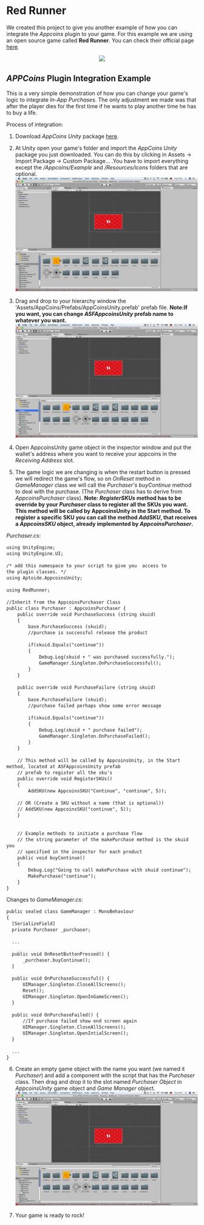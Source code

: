 # Red Runner

We created this project to give you another example of how you can integrate the _Appcoins_ plugin to your game. For this example we are using an open source game called __Red Runner__. You can check their official page [here](https://github.com/BayatGames/RedRunner).
<p align="center">
  <img src="https://img.itch.zone/aW1hZ2UvMTU4NTg4LzcyNzg3Mi5wbmc=/original/AU5pWY.png" aref = />
</p>

## _APPCoins_ Plugin Integration Example
This is a very simple demonstration of how you can change your game's logic to integrate _In-App Purchases_. The only adjustment we made was that after the player dies for the first time if he wants to play another time he has to buy a life.

Process of integration:
1. Download _AppCoins Unity_ package [here](https://github.com/AppStoreFoundation/asf-unity-plugin/releases).
2. At Unity open your game's folder and import the _AppCoins Unity_ package you just downloaded. You can do this by clicking in Assets -> Import Package -> Custom Package... .You have to import everything except the _/Appcoins/Example_ and _/Resources/icons_ folders that are optional.
![picture](Screenshots/Appcoins_2.gif)

3. Drag and drop to your hierarchy window the 'Assets/AppCoins/Prefabs/AppCoinsUnity.prefab' prefab file.
 **Note:If you want, you can change _ASFAppcoinsUnity_ prefab name to whatever you want.**
![picture](Screenshots/Appcoins_3.gif)

4. Open AppcoinsUnity game object in the inspector window and put the wallet's address where you want to receive your appcoins in the _Receiving Address_ slot.

5. The game logic we are changing is when the restart button is pressed we will redirect the game's flow, so on _OnReset_ method in _GameManager_ class we will call the _Purchaser's buyContinue_ method to deal with the purchase. (The _Purchaser_ class has to derive from _AppcoinsPurchaser_ class).
**Note: _RegisterSKUs_ method has to be override by your _Purchaser_ class to register all the SKUs you want. This method will be called by AppcoinsUnity in the Start method. To register a specific SKU you can call the method _AddSKU_, that receives a _AppcoinsSKU_ object, already implemented by _AppcoinsPurchaser_.**

_Purchaser.cs_:

```
using UnityEngine;
using UnityEngine.UI;

/* add this namespace to your script to give you  access to
the plugin classes. */
using Aptoide.AppcoinsUnity;

using RedRunner;

//Inherit from the AppcoinsPurchaser Class
public class Purchaser : AppcoinsPurchaser {
	public override void PurchaseSuccess (string skuid)
	{
		base.PurchaseSuccess (skuid);
		//purchase is successful release the product

		if(skuid.Equals("continue"))
		{
			Debug.Log(skuid + " was purchased successfully.");
			GameManager.Singleton.OnPurchaseSuccessful();
		}
	}

	public override void PurchaseFailure (string skuid)
	{
		base.PurchaseFailure (skuid);
		//purchase failed perhaps show some error message

		if(skuid.Equals("continue"))
		{
			Debug.Log(skuid + " purchase failed");
			GameManager.Singleton.OnPurchaseFailed();
		}
	}

    // This method will be called by AppcoinsUnity, in the Start method, located at ASFAppcoinsUnity prefab
    // prefab to register all the sku's
	public override void RegisterSKUs()
	{
		AddSKU(new AppcoinsSKU("Continue", "continue", 5));

    // OR (Create a SKU without a name (that is optional))
    // AddSKU(new AppcoinsSKU("continue", 5));
	}


	// Example methods to initiate a purchase flow
	// the string parameter of the makePurchase method is the skuid you
    // specified in the inspector for each product
	public void buyContinue()
	{
		Debug.Log("Going to call makePurchase with skuid continue");
		MakePurchase("continue");
	}
}
```
  Changes to _GameManager.cs_:
```
public sealed class GameManager : MonoBehaviour
{
  [SerializeField]
  private Purchaser _purchaser;

  ...

  public void OnResetButtonPressed() {
      _purchaser.buyContinue();
  }

  public void OnPurchaseSuccessful() {
      UIManager.Singleton.CloseAllScreens();
      Reset();
      UIManager.Singleton.OpenInGameScreen();
  }

  public void OnPurchaseFailed() {
      //If purchase failed show end screen again
      UIManager.Singleton.CloseAllScreens();
      UIManager.Singleton.OpenIntialScreen();
  }

  ...
}
```

6. Create an empty game object with the name you want (we named it _Purchaser_) and add a component with the script that has the _Purchaser_ class. Then drag and drop it to the slot named _Purchaser Object_ in _AppcoinsUnity_ game object and _Game Manager_ object.
![picture](Screenshots/Appcoins_5.gif)

7. Your game is ready to rock!
